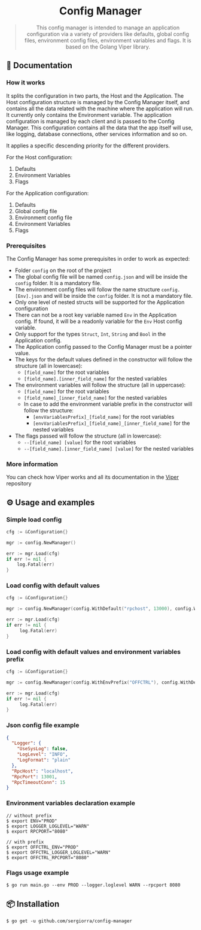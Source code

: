 <div align="center">
  <h1>Config Manager</h1>
  <blockquote>This config manager is intended to manage an application configuration via a variety of providers
    like defaults, global config files, environment config files, environment variables and flags. It is based
    on the Golang Viper library.</blockquote>
</div>

## 📜 Documentation

### How it works
It splits the configuration in two parts, the Host and the Application.
The Host configuration structure is managed by the Config Manager itself, and contains
all the data related with the machine where the application will run.
It currently only contains the Environment variable.
The application configuration is managed by each client and is passed to the Config Manager.
This configuration contains all the data that the app itself will use,
like logging, database connections, other services information and so on.

It applies a specific descending priority for the different providers.

For the Host configuration:
1. Defaults
2. Environment Variables
3. Flags

For the Application configuration:
1. Defaults
2. Global config file
3. Environment config file
4. Environment Variables
5. Flags

### Prerequisites

The Config Manager has some prerequisites in order to work as expected:

- Folder `config` on the root of the project
- The global config file will be named `config.json` and will be inside the `config` folder. It is a mandatory file.
- The environment config files will follow the name structure `config.[Env].json` and will be inside the `config` folder. It is not a mandatory file.
- Only one level of nested structs will be supported for the Application configuration
- There can not be a root key variable named `Env` in the Application config. If found, it will be
  a readonly variable for the `Env` Host config variable.
- Only support for the types `Struct`, `Int`, `String` and `Bool` in the Application config.
- The Application config passed to the Config Manager must be a pointer value.
- The keys for the default values defined in the constructor will follow the structure (all in lowercase):
    - `[field_name]` for the root variables
    - `[field_name].[inner_field_name]` for the nested variables
- The environment variables will follow the structure (all in uppercase):
    - `[field_name]` for the root variables
    - `[field_name]_[inner_field_name]` for the nested variables
    - In case to add the environment variable prefix in the constructor will follow the structure:
        - `[envVariablesPrefix]_[field_name]` for the root variables
        - `[envVariablesPrefix]_[field_name]_[inner_field_name]` for the nested variables
- The flags passed will follow the structure (all in lowercase):
    - `--[field_name] [value]` for the root variables
    - `--[field_name].[inner_field_name] [value]` for the nested variables

### More information

You can check how Viper works and all its documentation in the [Viper](https://github.com/spf13/viper) repository

## ⚙️ Usage and examples

### Simple load config

```go
cfg := &Configuration{}

mgr := config.NewManager()

err := mgr.Load(cfg)
if err != nil {
    log.Fatal(err)
}
```

### Load config with default values

```go
cfg := &Configuration{}

mgr := config.NewManager(config.WithDefault("rpchost", 13000), config.WithDefault("logger.loglevel", "WARN"))

err := mgr.Load(cfg)
if err != nil {
     log.Fatal(err)
}
```

### Load config with default values and environment variables prefix

```go
cfg := &Configuration{}

mgr := config.NewManager(config.WithEnvPrefix("OFFCTRL"), config.WithDefault("rpchost", 13000))

err := mgr.Load(cfg)
if err != nil {
     log.Fatal(err)
}
```

### Json config file example
```json
{
  "Logger": {
    "UseSysLog": false,
    "LogLevel": "INFO",
    "LogFormat": "plain"
  },
  "RpcHost": "localhost",
  "RpcPort": 13001,
  "RpcTimeoutConn": 15
}
```

### Environment variables declaration example
```shell
// without prefix
$ export ENV="PROD"
$ export LOGGER_LOGLEVEL="WARN"
$ export RPCPORT="8080"

// with prefix
$ export OFFCTRL_ENV="PROD"
$ export OFFCTRL_LOGGER_LOGLEVEL="WARN"
$ export OFFCTRL_RPCPORT="8080"
```

### Flags usage example
```shell
$ go run main.go --env PROD --logger.loglevel WARN --rpcport 8080
```

## 📦 Installation

```
$ go get -u github.com/sergiorra/config-manager
```
